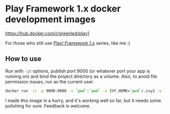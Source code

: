 # Play Framework 1.x docker development images

https://hub.docker.com/r/greenled/play1

For those who still use [Play! Framework 1.x](https://www.playframework.com/documentation/1.5.x/home) series, like me :)

## How to use

Run with `-it` options, publish port 9000 (or whatever port your app is running on) and bind the project directory as a volume. Also, to avoid file permission issues, run as the current user.

```bash
docker run -it -p 9000:9000 -v `pwd`:`pwd` -e IVY_HOME=`pwd`/.ivy2 -w `pwd` -u `id -u`:`id -g` greenled/play1:1.5.1
```

I made this image in a hurry, and it's working well so far, but it needs some polishing for sure. Feedback is welcome.
